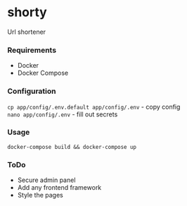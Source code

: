 # shorty
Url shortener

### Requirements
- Docker
- Docker Compose

### Configuration
`cp app/config/.env.default app/config/.env` - copy config<br/>
`nano app/config/.env` - fill out secrets

### Usage
`docker-compose build && docker-compose up`

### ToDo
- Secure admin panel
- Add any frontend framework
- Style the pages
